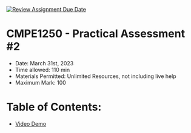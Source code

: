 [![Review Assignment Due Date](https://classroom.github.com/assets/deadline-readme-button-8d59dc4de5201274e310e4c54b9627a8934c3b88527886e3b421487c677d23eb.svg)](https://classroom.github.com/a/1NoOQAk_)
# CMPE1250 - Practical Assessment #2
- Date: March 31st, 2023
- Time allowed: 110 min
- Materials Permitted: Unlimited Resources, not including live help
- Maximum Mark: 100
# Table of Contents:
- [Video Demo](https://www.youtube.com/watch?v=k9T4XkdJ71Y)

